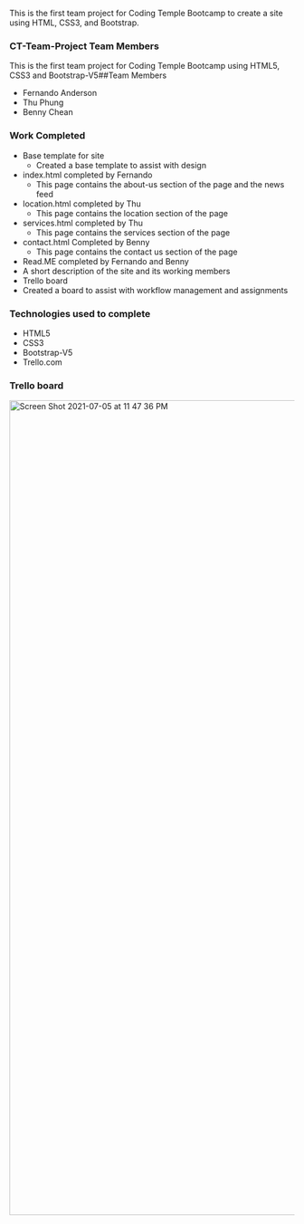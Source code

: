 This is the first team project for Coding Temple Bootcamp to create a site using HTML, CSS3, and Bootstrap.
### CT-Team-Project Team Members
This is the first team project for Coding Temple Bootcamp using HTML5, CSS3 and Bootstrap-V5##Team Members
- Fernando Anderson
- Thu Phung
- Benny Chean
### Work Completed
- Base template for site
  - Created a base template to assist with design
- index.html completed by Fernando
  - This page contains the about-us section of the page and the news feed
- location.html completed by Thu
  - This page contains the location section of the page
- services.html completed by Thu
  - This page contains the services section of the page
- contact.html Completed by Benny
  - This page contains the contact us section of the page
 - Read.ME completed by Fernando and Benny
  - A short description of the site and its working members
 - Trello board
  - Created a board to assist with workflow management and assignments
### Technologies used to complete
- HTML5
- CSS3
- Bootstrap-V5
- Trello.com
### Trello board
<img width="1440" alt="Screen Shot 2021-07-05 at 11 47 36 PM" src="https://user-images.githubusercontent.com/86483561/124539610-d1180f00-ddeb-11eb-8a02-bace6f2fd599.png">
